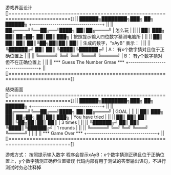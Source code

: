 游戏界面设计
[]===========================================================================[]
||  ██████╗████████╗███╗   ██╗ ██████╗  +----------------------------------+ ||
|| ██╔════╝╚══██╔══╝████╗  ██║██╔════╝  |             怎么玩                | ||
|| ██║  ███╗  ██║   ██╔██╗ ██║██║  ███╗ |     按照提示输入四位数字猜测电脑所    | ||
|| ██║   ██║  ██║   ██║╚██╗██║██║   ██║ |      生成的数字，“xAyB” 表示：      | ||
|| ╚██████╔╝  ██║   ██║ ╚████║╚██████╔╝ |   A： 有x个数字猜对且位于正确位置上   | ||
||  ╚═════╝   ╚═╝   ╚═╝  ╚═══╝ ╚═════╝  |   B： 有y个数字猜对但不在正确位置上   | ||
||    *** Guess The Number Gmae ***     +----------------------------------+ ||
[]===========================================================================[] 

结束画面
[]===========================================================================[]
||  ██████╗████████╗███╗   ██╗ ██████╗  +----------------------------------+ ||
|| ██╔════╝╚══██╔══╝████╗  ██║██╔════╝  |             GOAL                 | ||
|| ██║  ███╗  ██║   ██╔██╗ ██║██║  ███╗ |         You have tried           | ||
|| ██║   ██║  ██║   ██║╚██╗██║██║   ██║ |         3 times                  | ||
|| ╚██████╔╝  ██║   ██║ ╚████║╚██████╔╝ |         1 rounds                 | ||
||  ╚═════╝   ╚═╝   ╚═╝  ╚═══╝ ╚═════╝  |                                  | ||
||    ***       Game Over       ***     +----------------------------------+ ||
[]===========================================================================[]

游戏方式：
按照提示输入数字
程序会提示xAyB：x个数字猜测正确且位于正确位置上，y个数字猜测正确但位置错误
代码内部有用于测试的答案输出语句，不进行测试时务必注释掉